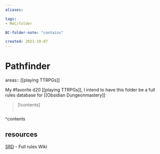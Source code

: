 ```yaml
---
aliases:

tags:
- MoC/folder

BC-folder-note: "contains"

created: 2021-10-07
---
```

# Pathfinder

areas:: [[playing TTRPGs]]

My #favorite d20 [[playing TTRPGs]], I intend to have this folder be a full rules database for [[Obsidian Dungeonmastery]]

> [!contents]
> ```folderv
> ```
^contents


## resources

[SRD](https://www.d20pfsrd.com/) - Full rules Wiki

